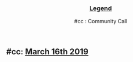 <h3 align = "center"><b><u>Legend</u></b></h3>
 <p align="center">
  #cc : Community Call
</p>
 <br>

## #cc: [March 16th 2019](16-03-2019.md)
